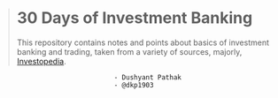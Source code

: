 > # 30 Days of Investment Banking
> This repository contains notes and points about basics of investment banking and trading, taken from a variety of sources, majorly, 
> [Investopedia](https://www.investopedia.com).

                                  - Dushyant Pathak
                                  - @dkp1903
